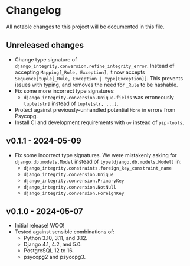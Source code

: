 # Changelog

All notable changes to this project will be documented in this file.

## Unreleased changes

- Change type signature of `django_integrity.conversion.refine_integrity_error`.
  Instead of accepting `Mapping[_Rule, Exception]`, it now accepts `Sequence[tuple[_Rule, Exception | type[Exception]]`.
  This prevents issues with typing, and removes the need for `_Rule` to be hashable.
- Fix some more incorrect type signatures:
    - `django_integrity.conversion.Unique.fields` was erroneously `tuple[str]` instead of `tuple[str, ...]`.
- Protect against previously-unhandled potential `None` in errors from Psycopg.
- Install CI and development requirements with `uv` instead of `pip-tools`.

## v0.1.1 - 2024-05-09

- Fix some incorrect type signatures.
  We were mistakenly asking for `django.db.models.Model` instead of `type[django.db.models.Model]` in:
    - `django_integrity.constraints.foreign_key_constraint_name`
    - `django_integrity.conversion.Unique`
    - `django_integrity.conversion.PrimaryKey`
    - `django_integrity.conversion.NotNull`
    - `django_integrity.conversion.ForeignKey`

## v0.1.0 - 2024-05-07

- Initial release! WOO!
- Tested against sensible combinations of:
    - Python 3.10, 3.11, and 3.12.
    - Django 4.1, 4.2, and 5.0.
    - PostgreSQL 12 to 16.
    - psycopg2 and psycopg3.
